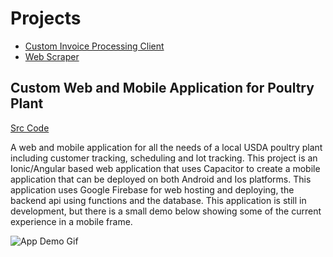 # Projects

- [Custom Invoice Processing Client](https://github.com/justindbarrett/BWInvoiceApp)
- [Web Scraper](https://github.com/justindbarrett/WebScraper)

## Custom Web and Mobile Application for Poultry Plant

[Src Code](https://github.com/justindbarrett/jbarpoultryapp)

A web and mobile application for all the needs of a local USDA poultry plant including customer tracking, scheduling and lot tracking. This project is an Ionic/Angular based web application that uses Capacitor to create a mobile application that can be deployed on both Android and Ios platforms. This application uses Google Firebase for web hosting and deploying, the backend api using functions and the database. This application is still in development, but there is a small demo below showing some of the current experience in a mobile frame.

![App Demo Gif](/assets/img/app_demo.gif)
